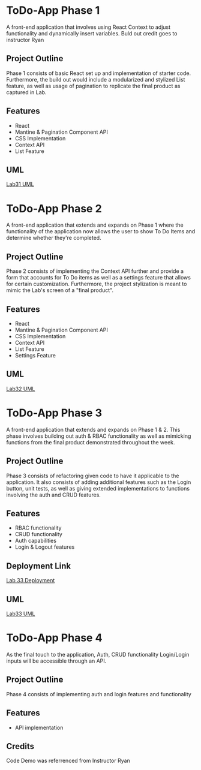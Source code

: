 # ToDo-App Phase 1
A front-end application that involves using React Context to adjust functionality and dynamically insert variables. Buld out credit goes to instructor Ryan

## Project Outline
Phase 1 consists of basic React set up and implementation of starter code. Furthermore, the build out would include a modularized and stylized List feature, as well as usage of pagination to replicate the final product as captured in Lab.

## Features
- React
- Mantine & Pagination Component API
- CSS Implementation
- Context API
- List Feature

## UML
[Lab31 UML](./assets/Lab31-image.png)

# ToDo-App Phase 2
A front-end application that extends and expands on Phase 1 where the functionality of the application now allows the user to show To Do Items and determine whether they're completed.

## Project Outline
Phase 2 consists of implementing the Context API further and provide a form that accounts for To Do items as well as a settings feature that allows for certain customization. Furthermore, the project stylization is meant to mimic the Lab's screen of a "final product".

## Features
- React
- Mantine & Pagination Component API
- CSS Implementation
- Context API
- List Feature
- Settings Feature


## UML
[Lab32 UML](./assets/Lab32-image.png)


# ToDo-App Phase 3
A front-end application that extends and expands on Phase 1 & 2. This phase involves building out auth & RBAC functionality as well as mimicking functions from the final product demonstrated throughout the week.

## Project Outline
Phase 3 consists of refactoring given code to have it applicable to the application. It also consists of adding additional features such as the Login button, unit tests, as well as giving extended implementations to functions involving the auth and CRUD features.

## Features
- RBAC functionality
- CRUD functionality
- Auth capabilities
- Login & Logout features


## Deployment Link
[Lab 33 Deployment]()

## UML
[Lab33 UML](./assets/Lab33-image.png)


# ToDo-App Phase 4
As the final touch to the application, Auth, CRUD functionality Login/Login inputs will be accessible through an API.

## Project Outline
Phase 4 consists of implementing auth and login features and functionality

## Features
- API implementation

## Credits
Code Demo was referrenced from Instructor Ryan